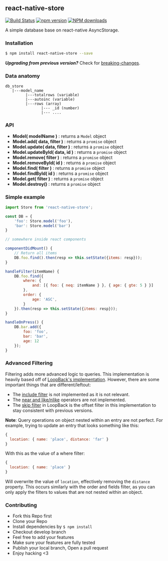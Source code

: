## react-native-store 
[![Build Status](https://travis-ci.org/thewei/react-native-store.svg?branch=master)](https://travis-ci.org/thewei/react-native-store) 
[![npm version](https://badge.fury.io/js/react-native-store.svg)](http://badge.fury.io/js/react-native-store)
[![NPM downloads](http://img.shields.io/npm/dm/react-native-store.svg?style=flat-square)](https://npmjs.org/package/react-native-store)

A simple database base on react-native AsyncStorage.


### Installation
```bash
$ npm install react-native-store --save
```

***Upgrading from previous version?*** Check for [breaking-changes](breaking-changes.md).


### Data anatomy
```
db_store
   |---model_name
         |---totalrows (variable)
         |---autoinc (variable)
         |---rows (array)
                |--- _id (number)
                |--- ....

```

### API
- **Model( modelName )** : returns a `Model` object
- **Model.add( data, filter )** : returns a `promise` object
- **Model.update( data, filter )** : returns a `promise` object
- **Model.updateById( data, id )** : returns a `promise` object
- **Model.remove( filter )** : returns a `promise` object
- **Model.removeById( id )** : returns a `promise` object
- **Model.find( filter )** : returns a `promise` object
- **Model.findById( id )** : returns a `promise` object
- **Model.get( filter )** : returns a `promise` object
- **Model.destroy()** : returns a `promise` object

### Simple example

```js
import Store from 'react-native-store';

const DB = {
    'foo': Store.model('foo'),
    'bar': Store.model('bar')
}

// somewhere inside react components

componentDidMount() {
    // Return all items
    DB.foo.find().then(resp => this.setState({items: resp}));
}

handleFilter(itemName) {
    DB.foo.find({
        where: {
            and: [{ foo: { neq: itemName } }, { age: { gte: 5 } }]
        },
        order: {
            age: 'ASC',
        }
    }).then(resp => this.setState({items: resp}));
}

handleOnPress() {
    DB.bar.add({
        foo: 'foo',
        bar: 'bar',
        age: 12
    });
}

```

### Advanced Filtering

Filtering adds more advanced logic to queries. This implementation is heavily
based off of [LoopBack's implementation](https://docs.strongloop.com/display/public/LB/Querying+data#Queryingdata-Filters).
However, there are some important things that are different/leftout:

- The [include filter](https://docs.strongloop.com/display/public/LB/Include+filter) is not implemented as it is not relevant.
- The [near and like/nlike](https://docs.strongloop.com/display/public/LB/Where+filter#Wherefilter-likeandnlike) operators are not implemented.
- The [skip filter](https://docs.strongloop.com/display/public/LB/Skip+filter) in LoopBack is the offset filter in this implementation to
  stay consistent with previous versions.

**Note**: Query operations on object nested within an entry are not perfect.
For example, trying to update an entry that looks something like this:

```javascript
{
  location: { name: 'place', distance: 'far' }
}
```

With this as the value of a where filter:

```javascript
{
  location: { name: 'place' }
}
```

Will overwrite the value of `location`, effectively removing the `distance`
property.
This occurs similarly with the order and fields filter, as you can only apply
the filters to values that are not nested within an object.


### Contributing
- Fork this Repo first
- Clone your Repo
- Install dependencies by `$ npm install`
- Checkout develop branch
- Feel free to add your features
- Make sure your features are fully tested
- Publish your local branch, Open a pull request
- Enjoy hacking <3
